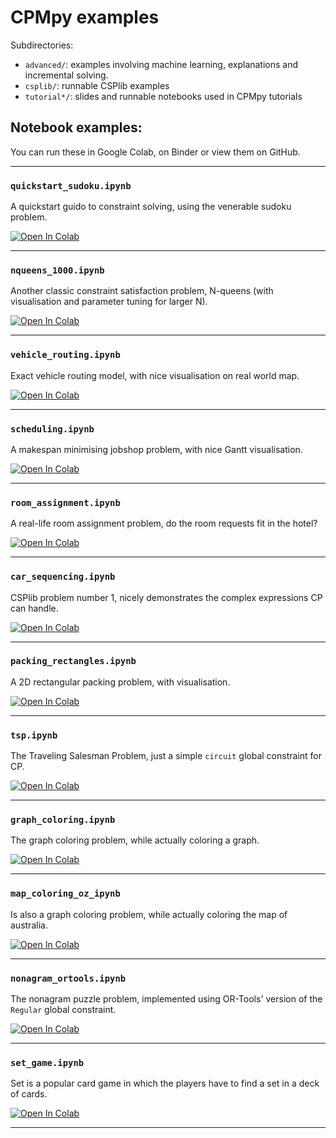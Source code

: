 CPMpy examples
==============

Subdirectories:

  * `advanced/`: examples involving machine learning, explanations and incremental solving.
  * `csplib/`: runnable CSPlib examples
  * `tutorial*/`: slides and runnable notebooks used in CPMpy tutorials

## Notebook examples:

You can run these in Google Colab, on Binder or view them on GitHub.

---

### `quickstart_sudoku.ipynb` 

A quickstart guido to constraint solving, using the venerable sudoku problem.

<a target="_blank" href="https://colab.research.google.com/github/CPMpy/cpmpy/blob/master/examples/quickstart_sudoku.ipynb">
  <img src="https://colab.research.google.com/assets/colab-badge.svg" alt="Open In Colab"/>
</a>

---

### `nqueens_1000.ipynb`

Another classic constraint satisfaction problem, N-queens (with visualisation and parameter tuning for larger N).

<a target="_blank" href="https://colab.research.google.com/github/CPMpy/cpmpy/blob/master/examples/nqueens.py">
  <img src="https://colab.research.google.com/assets/colab-badge.svg" alt="Open In Colab"/>
</a>

---

### `vehicle_routing.ipynb`

Exact vehicle routing model, with nice visualisation on real world map.

<a target="_blank" href="https://colab.research.google.com/github/CPMpy/cpmpy/blob/master/examples/vehicle_routing.ipynb">
  <img src="https://colab.research.google.com/assets/colab-badge.svg" alt="Open In Colab"/>
</a>

---

### `scheduling.ipynb`

A makespan minimising jobshop problem, with nice Gantt visualisation.

<a target="_blank" href="https://colab.research.google.com/github/CPMpy/cpmpy/blob/master/examples/scheduling.ipynb">
  <img src="https://colab.research.google.com/assets/colab-badge.svg" alt="Open In Colab"/>
</a>

---

### `room_assignment.ipynb`

A real-life room assignment problem, do the room requests fit in the hotel?

<a target="_blank" href="https://colab.research.google.com/github/CPMpy/cpmpy/blob/master/examples/room_assignment.ipynb">
  <img src="https://colab.research.google.com/assets/colab-badge.svg" alt="Open In Colab"/>
</a>

---

### `car_sequencing.ipynb`

CSPlib problem number 1, nicely demonstrates the complex expressions CP can handle.

<a target="_blank" href="https://colab.research.google.com/github/CPMpy/cpmpy/blob/master/examples/car_sequencing.ipynb">
  <img src="https://colab.research.google.com/assets/colab-badge.svg" alt="Open In Colab"/>
</a>

---

### `packing_rectangles.ipynb`

A 2D rectangular packing problem, with visualisation.

<a target="_blank" href="https://colab.research.google.com/github/CPMpy/cpmpy/blob/master/examples/packing_rectangles.ipynb">
  <img src="https://colab.research.google.com/assets/colab-badge.svg" alt="Open In Colab"/>
</a>

---

### `tsp.ipynb`

The Traveling Salesman Problem, just a simple `circuit` global constraint for CP.

<a target="_blank" href="https://colab.research.google.com/github/CPMpy/cpmpy/blob/master/examples/tsp.ipynb">
  <img src="https://colab.research.google.com/assets/colab-badge.svg" alt="Open In Colab"/>
</a>

---

### `graph_coloring.ipynb`

The graph coloring problem, while actually coloring a graph.

<a target="_blank" href="https://colab.research.google.com/github/CPMpy/cpmpy/blob/master/examples/graph_coloring.ipynb">
  <img src="https://colab.research.google.com/assets/colab-badge.svg" alt="Open In Colab"/>
</a>

---

### `map_coloring_oz_ipynb`

Is also a graph coloring problem, while actually coloring the map of australia.

<a target="_blank" href="https://colab.research.google.com/github/CPMpy/cpmpy/blob/master/examples/map_coloring_oz.ipynb">
  <img src="https://colab.research.google.com/assets/colab-badge.svg" alt="Open In Colab"/>
</a>

---

### `nonagram_ortools.ipynb`

The nonagram puzzle problem, implemented using OR-Tools' version of the `Regular` global constraint. 

<a target="_blank" href="https://colab.research.google.com/github/CPMpy/cpmpy/blob/master/examples/nonogram_ortools.ipynb">
  <img src="https://colab.research.google.com/assets/colab-badge.svg" alt="Open In Colab"/>
</a>

---

### `set_game.ipynb`

Set is a popular card game in which the players have to find a set in a deck of cards.

<a target="_blank" href="https://colab.research.google.com/github/CPMpy/cpmpy/blob/master/examples/set_game.ipynb">
  <img src="https://colab.research.google.com/assets/colab-badge.svg" alt="Open In Colab"/>
</a>

---